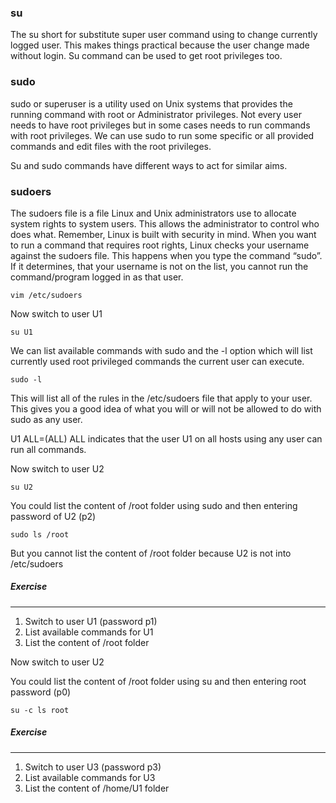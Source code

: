 ### su

The su short for substitute super user command using to change currently logged user. This makes things practical because the user change made without login. Su command can be used to get root privileges too. 

### sudo

sudo or superuser is a utility used on Unix systems that provides the running command with root or Administrator privileges. Not every user needs to have root privileges but in some cases needs to run commands with root privileges. We can use sudo to run some specific or all provided commands and edit files with the root privileges.

Su and sudo commands have different ways to act for similar aims.

### sudoers

The sudoers file is a file Linux and Unix administrators use to allocate system rights to system users. This allows the administrator to control who does what. Remember, Linux is built with security in mind. When you want to run a command that requires root rights, Linux checks your username against the sudoers file. This happens when you type the command “sudo”. If it determines, that your username is not on the list, you cannot run the command/program logged in as that user.

`vim /etc/sudoers`

Now switch to user U1

`su U1`

We can list available commands with sudo and the -l option which will list currently used root privileged commands the current user can execute.

`sudo -l`

This will list all of the rules in the /etc/sudoers file that apply to your user. This gives you a good idea of what you will or will not be allowed to do with sudo as any user.

U1  ALL=(ALL) ALL indicates that the user U1 on all hosts using any user can run all commands. 


Now switch to user U2

`su U2`

You could list the content of /root folder using sudo and then entering password of U2 (p2)

`sudo ls /root`

But you cannot list the content of /root folder because U2 is not into /etc/sudoers 

##### Exercise
________

1. Switch to user U1 (password p1)
2. List available commands for U1
3. List the content of /root folder


Now switch to user U2

You could list the content of /root folder using su and then entering root password (p0)

`su -c ls root `

##### Exercise
________

1. Switch to user U3 (password p3)
2. List available commands for U3
3. List the content of /home/U1 folder




